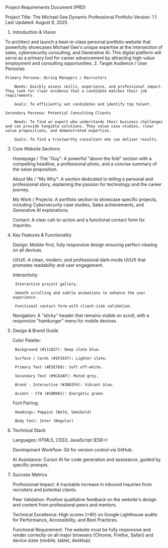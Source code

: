 Project Requirements Document (PRD)

Project Title: The Michael Gee Dynamic Professional Portfolio
Version: 1.1
Last Updated: August 6, 2025
1. Introduction & Vision

To architect and launch a best-in-class personal portfolio website that powerfully showcases Michael Gee's unique expertise at the intersection of sales, cybersecurity consulting, and Generative AI. This digital platform will serve as a primary tool for career advancement by attracting high-value employment and consulting opportunities.
2. Target Audience / User Personas

    Primary Persona: Hiring Managers / Recruiters

        Needs: Quickly assess skills, experience, and professional impact. They look for clear evidence that a candidate matches their job requirements.

        Goals: To efficiently vet candidates and identify top talent.

    Secondary Persona: Potential Consulting Clients

        Needs: To find an expert who understands their business challenges and can provide tangible solutions. They value case studies, clear value propositions, and demonstrated expertise.

        Goals: To find a trustworthy consultant who can deliver results.

3. Core Website Sections

    Homepage / The "Guy": A powerful "above the fold" section with a compelling headline, a professional photo, and a concise summary of the value proposition.

    About Me / "My Why": A section dedicated to telling a personal and professional story, explaining the passion for technology and the career journey.

    My Work / Projects: A portfolio section to showcase specific projects, including Cybersecurity case studies, Sales achievements, and Generative AI explorations.

    Contact: A clear call-to-action and a functional contact form for inquiries.

4. Key Features & Functionality

    Design: Mobile-first, fully responsive design ensuring perfect viewing on all devices.

    UI/UX: A clean, modern, and professional dark-mode UI/UX that promotes readability and user engagement.

    Interactivity:

        Interactive project gallery.

        Smooth scrolling and subtle animations to enhance the user experience.

        Functional contact form with client-side validation.

    Navigation: A "sticky" header that remains visible on scroll, with a responsive "hamburger" menu for mobile devices.

5. Design & Brand Guide

    Color Palette:

        Background (#111827): Deep slate blue.

        Surface / Cards (#1F2937): Lighter slate.

        Primary Text (#E5E7EB): Soft off-white.

        Secondary Text (#9CA3AF): Muted grey.

        Brand - Interactive (#3B82F6): Vibrant blue.

        Accent - CTA (#10B981): Energetic green.

    Font Pairing:

        Headings: Poppins (Bold, Semibold)

        Body Text: Inter (Regular)

6. Technical Stack

    Languages: HTML5, CSS3, JavaScript (ES6+)

    Development Workflow: Git for version control via GitHub.

    AI Assistance: Cursor AI for code generation and assistance, guided by specific prompts.

7. Success Metrics

    Professional Impact: A trackable increase in inbound inquiries from recruiters and potential clients.

    Peer Validation: Positive qualitative feedback on the website's design and content from professional peers and mentors.

    Technical Excellence: High scores (>90) on Google Lighthouse audits for Performance, Accessibility, and Best Practices.

    Functional Requirement: The website must be fully responsive and render correctly on all major browsers (Chrome, Firefox, Safari) and device sizes (mobile, tablet, desktop).
